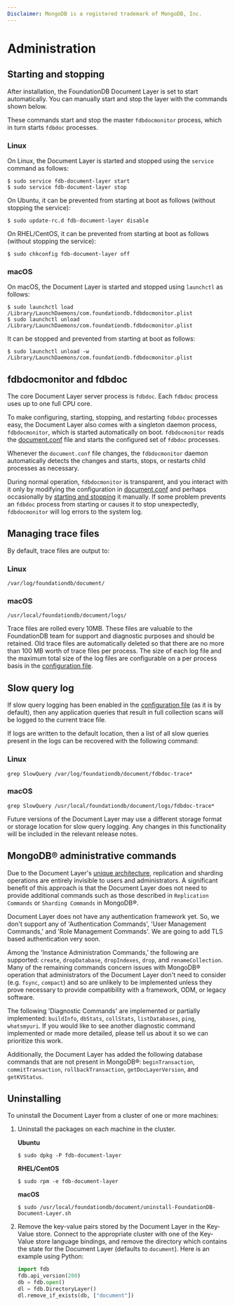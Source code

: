 ```yaml
---
Disclaimer: MongoDB is a registered trademark of MongoDB, Inc.
---
```


# Administration

## Starting and stopping

After installation, the FoundationDB Document Layer is set to start
automatically. You can manually start and stop the layer with the
commands shown below.

These commands start and stop the master `fdbdocmonitor` process, which
in turn starts `fdbdoc` processes.

### Linux

On Linux, the Document Layer is started and stopped using the `service`
command as follows:

```
$ sudo service fdb-document-layer start
$ sudo service fdb-document-layer stop
```

On Ubuntu, it can be prevented from starting at boot as follows (without
stopping the service):

```
$ sudo update-rc.d fdb-document-layer disable
```

On RHEL/CentOS, it can be prevented from starting at boot as follows
(without stopping the service):

```
$ sudo chkconfig fdb-document-layer off 
```

### macOS

On macOS, the Document Layer is started and stopped using `launchctl` as
follows:

```
$ sudo launchctl load /Library/LaunchDaemons/com.foundationdb.fdbdocmonitor.plist
$ sudo launchctl unload /Library/LaunchDaemons/com.foundationdb.fdbdocmonitor.plist
```

It can be stopped and prevented from starting at boot as follows:

```
$ sudo launchctl unload -w /Library/LaunchDaemons/com.foundationdb.fdbdocmonitor.plist
```

## fdbdocmonitor and fdbdoc

The core Document Layer server process is `fdbdoc`. Each `fdbdoc`
process uses up to one full CPU core.

To make configuring, starting, stopping, and restarting `fdbdoc`
processes easy, the Document Layer also comes with a singleton daemon
process, `fdbdocmonitor`, which is started automatically on boot.
`fdbdocmonitor` reads the [document.conf](configuration.md) file and
starts the configured set of `fdbdoc` processes.

Whenever the `document.conf` file changes, the `fdbdocmonitor` daemon
automatically detects the changes and starts, stops, or restarts child
processes as necessary.

During normal operation, `fdbdocmonitor` is transparent, and you
interact with it only by modifying the configuration in [document.conf](configuration.md)
and perhaps occasionally by [starting and stopping](administration.md) it manually. If some problem
prevents an `fdbdoc` process from starting or causes it to stop
unexpectedly, `fdbdocmonitor` will log errors to the system log.

## Managing trace files

By default, trace files are output to:

  ### Linux
  
  `/var/log/foundationdb/document/`
  
  ### macOS
  
  `/usr/local/foundationdb/document/logs/`

Trace files are rolled every 10MB. These files are valuable to the
FoundationDB team for support and diagnostic purposes and should be
retained. Old trace files are automatically deleted so that there
are no more than 100 MB worth of trace files per process. The size of each log file and the
maximum total size of the log files are configurable on a per process basis in the [configuration file](configuration.md).

## Slow query log

If slow query logging has been enabled in the [configuration
file](configuration.md) (as it is by default), then any application queries
that result in full collection scans will be logged to the current trace
file.

If logs are written to the default location, then a list of all slow
queries present in the logs can be recovered with the following command:

  ### Linux
  
  `grep SlowQuery /var/log/foundationdb/document/fdbdoc-trace*`
  
  ### macOS
  
  `grep SlowQuery /usr/local/foundationdb/document/logs/fdbdoc-trace*`


Future versions of the Document Layer may use a different storage format
or storage location for slow query logging. Any changes in this
functionality will be included in the relevant release notes.


## MongoDB® administrative commands

Due to the Document Layer's [unique architecture](architecture.md),
replication and sharding operations are entirely invisible to users and
administrators. A significant benefit of this approach is that the Document
Layer does not need to provide additional commands such as those described 
in `Replication Commands` or `Sharding Commands` in MongoDB®.

Document Layer does not have any authentication framework yet. So, we don't
support any of 'Authentication Commands', 'User Management
Commands,' and 'Role Management Commands'. We are going to add TLS based authentication
very soon.

Among the 'Instance Administration Commands,' the following are
supported: `create`, `dropDatabase`, `dropIndexes`, `drop`, and
`renameCollection`. Many of the remaining commands concern issues with
MongoDB® operation that administrators of the Document Layer don't need
to consider (e.g. `fsync`, `compact`) and so are unlikely to be
implemented unless they prove necessary to provide compatibility with a
framework, ODM, or legacy software.

The following 'Diagnostic Commands' are implemented or partially
implemented: `buildInfo`, `dbStats`, `collStats`, `listDatabases`,
`ping`, `whatsmyuri`. If you would like to see another diagnostic
command implemented or made more detailed, please tell us about it so we
can prioritize this work.

Additionally, the Document Layer has added the following database commands
that are not present in MongoDB®: `beginTransaction`,
`commitTransaction`, `rollbackTransaction`, `getDocLayerVersion`, and
`getKVStatus`.

## Uninstalling

To uninstall the Document Layer from a cluster of one or more machines:

1.  Uninstall the packages on each machine in the cluster.
    
    **Ubuntu**
        
    ```
    $ sudo dpkg -P fdb-document-layer
    ```    
    
    **RHEL/CentOS**
        
    ```
    $ sudo rpm -e fdb-document-layer
    ```

    **macOS**

    ```
    $ sudo /usr/local/foundationdb/document/uninstall-FoundationDB-Document-Layer.sh
    ```    
    
2.  Remove the key-value pairs stored by the Document Layer in the
    Key-Value store. Connect to the appropriate cluster with one of the Key-Value store
    language bindings, and remove the directory which contains the
    state for the Document Layer (defaults to `document`). Here is an example using Python: 

    ```python
    import fdb
    fdb.api_version(200)
    db = fdb.open()
    dl = fdb.DirectoryLayer()
    dl.remove_if_exists(db, ["document"])
    ```
